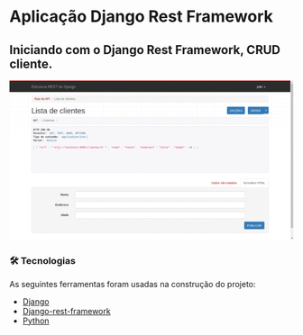 # Aplicação Django Rest Framework

## Iniciando com o Django Rest Framework, CRUD cliente.

![get](crud.gif)

### 🛠 Tecnologias

As seguintes ferramentas foram usadas na construção do projeto:

- [Django](https://www.djangoproject.com/)
- [Django-rest-framework](https://www.django-rest-framework.org/)
- [Python](https://www.python.org/)